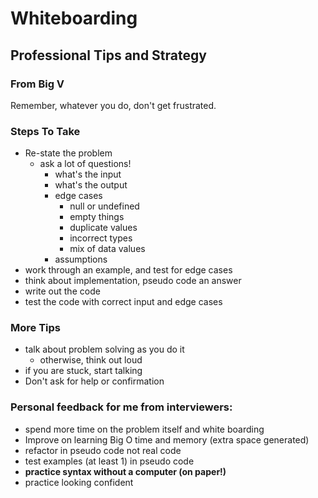 # Whiteboarding
## Professional Tips and Strategy
### From Big V

Remember, whatever you do, don't get frustrated.

### Steps To Take
- Re-state the problem
  - ask a lot of questions!
    - what's the input
    - what's the output
    - edge cases
      - null or undefined
      - empty things
      - duplicate values
      - incorrect types
      - mix of data values
    - assumptions
- work through an example, and test for edge cases
- think about implementation, pseudo code an answer
- write out the code
- test the code with correct input and edge cases

### More Tips
- talk about problem solving as you do it
  - otherwise, think out loud
- if you are stuck, start talking 
- Don't ask for help or confirmation

### Personal feedback for me from interviewers:
- spend more time on the problem itself and white boarding
- Improve on learning Big O time and memory (extra space generated)
- refactor in pseudo code not real code
- test examples (at least 1) in pseudo code
- **practice syntax without a computer (on paper!)**
- practice looking confident